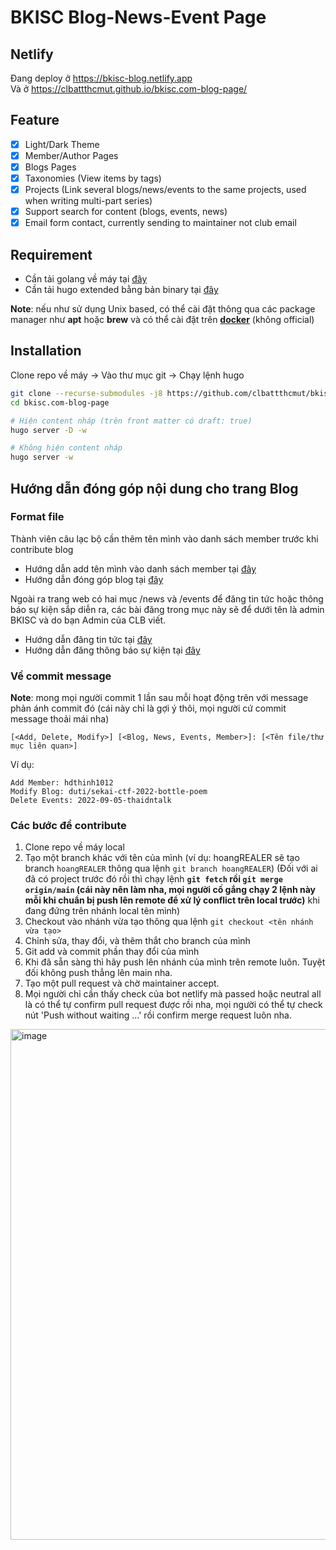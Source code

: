 # BKISC Blog-News-Event Page
## Netlify
Đang deploy ở https://bkisc-blog.netlify.app  
Và ở https://clbattthcmut.github.io/bkisc.com-blog-page/

## Feature
- [x] Light/Dark Theme
- [x] Member/Author Pages
- [x] Blogs Pages
- [x] Taxonomies (View items by tags)
- [x] Projects (Link several blogs/news/events to the same projects, used when writing multi-part series)
- [x] Support search for content (blogs, events, news)
- [x] Email form contact, currently sending to maintainer not club email

## Requirement
- Cần tải golang về máy tại [đây](https://go.dev/dl/)
- Cần tải hugo extended bằng bản binary tại [đây](https://github.com/gohugoio/hugo/releases/tag/v0.109.0)

**Note**: nếu như sử dụng Unix based, có thể cài đặt thông qua các package manager như **apt** hoặc **brew** và có thể cài đặt trên [**docker**](https://gohugo.io/installation/linux/#docker) (không official)

## Installation

Clone repo về máy -> Vào thư mục git -> Chạy lệnh hugo

```bash
git clone --recurse-submodules -j8 https://github.com/clbattthcmut/bkisc.com-blog-page.git
cd bkisc.com-blog-page

# Hiện content nháp (trên front matter có draft: true)
hugo server -D -w

# Không hiện content nháp
hugo server -w
```

## Hướng dẫn đóng góp nội dung cho trang Blog
### Format file
Thành viên câu lạc bộ cần thêm tên mình vào danh sách member trước khi contribute blog
- Hướng dẫn add tên mình vào danh sách member tại [đây](./content/authors/README.md)
- Hướng dẫn đóng góp blog tại [đây](./content/blog/README.md)

Ngoài ra trang web có hai mục /news và /events để đăng tin tức hoặc thông báo sự kiện sắp diễn ra, các bài đăng trong mục này sẽ để dưới tên là admin BKISC và do bạn Admin của CLB viết.
- Hướng dẫn đăng tin tức tại [đây](./content/post/README.md)
- Hướng dẫn đăng thông báo sự kiện tại [đây](./content/event/README.md)

### Về commit message
**Note**: mong mọi người commit 1 lần sau mỗi hoạt động trên với message phản ánh commit đó (cái này chỉ là gợi ý thôi, mọi người cứ commit message thoải mái nha)
```
[<Add, Delete, Modify>] [<Blog, News, Events, Member>]: [<Tên file/thư mục liên quan>]
```
Ví dụ: 
```
Add Member: hdthinh1012
Modify Blog: duti/sekai-ctf-2022-bottle-poem
Delete Events: 2022-09-05-thaidntalk
```

### Các bước để contribute
1. Clone repo về máy local
2. Tạo một branch khác với tên của mình (ví dụ: hoangREALER sẽ tạo branch `hoangREALER` thông qua lệnh `git branch hoangREALER`) (Đối với ai đã có project trước đó rồi thì chạy lệnh **`git fetch` rồi `git merge origin/main` (cái này nên làm nha, mọi người cố gắng chạy 2 lệnh này mỗi khi chuẩn bị push lên remote để xử lý conflict trên local trước)**  khi đang đứng trên nhánh local tên mình)
3. Checkout vào nhánh vừa tạo thông qua lệnh `git checkout <tên nhánh vừa tạo>`
4. Chỉnh sửa, thay đổi, và thêm thắt cho branch của mình
5. Git add và commit phần thay đổi của mình
6. Khi đã sẵn sàng thì hãy push lên nhánh của mình trên remote luôn. Tuyệt đối không push thẳng lên main nha.
7. Tạo một pull request và chờ maintainer accept.
8. Mọi người chỉ cần thấy check của bot netlify mà passed hoặc neutral all là có thể tự confirm pull request được rồi nha, mọi người có thể tự check nút 'Push without waiting ...' rồi confirm merge request luôn nha.
<img width="817" alt="image" src="https://user-images.githubusercontent.com/58225765/212357845-98654448-281c-4a33-b911-cd99747bf088.png">

